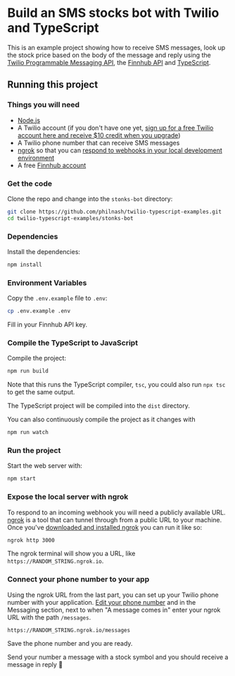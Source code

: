 # Build an SMS stocks bot with Twilio and TypeScript

This is an example project showing how to receive SMS messages, look up the stock price based on the body of the message and reply using the [Twilio Programmable Messaging API](https://www.twilio.com/docs/sms/api), the [Finnhub API](https://finnhub.io/docs/api/quote) and [TypeScript](https://www.typescriptlang.org/).

## Running this project

### Things you will need

* [Node.js](https://nodejs.org/en/)
* A Twilio account (if you don't have one yet, [sign up for a free Twilio account here and receive $10 credit when you upgrade](https://twil.io/philnash))
* A Twilio phone number that can receive SMS messages
* [ngrok](https://ngrok.com/) so that you can [respond to webhooks in your local development environment](https://www.twilio.com/blog/2015/09/6-awesome-reasons-to-use-ngrok-when-testing-webhooks.html)
* A free [Finnhub account](https://finnhub.io/register)

### Get the code

Clone the repo and change into the `stonks-bot` directory:

```bash
git clone https://github.com/philnash/twilio-typescript-examples.git
cd twilio-typescript-examples/stonks-bot
```

### Dependencies

Install the dependencies:

```bash
npm install
```

### Environment Variables

Copy the `.env.example` file to `.env`:

```bash
cp .env.example .env
```

Fill in your Finnhub API key.

### Compile the TypeScript to JavaScript

Compile the project:

```bash
npm run build
```

Note that this runs the TypeScript compiler, `tsc`, you could also run `npx tsc` to get the same output.

The TypeScript project will be compiled into the `dist` directory.

You can also continuously compile the project as it changes with

```bash
npm run watch
```

### Run the project

Start the web server with:

```bash
npm start
```

### Expose the local server with ngrok

To respond to an incoming webhook you will need a publicly available URL. [ngrok](https://ngrok.com) is a tool that can tunnel through from a public URL to your machine. Once you've [downloaded and installed ngrok](https://ngrok.com/download) you can run it like so:

```bash
ngrok http 3000
```

The ngrok terminal will show you a URL, like `https://RANDOM_STRING.ngrok.io`.

### Connect your phone number to your app

Using the ngrok URL from the last part, you can set up your Twilio phone number with your application. [Edit your phone number](https://www.twilio.com/console/phone-numbers/incoming) and in the Messaging section, next to when "A message comes in" enter your ngrok URL with the path `/messages`.

```
https://RANDOM_STRING.ngrok.io/messages
```

Save the phone number and you are ready.

Send your number a message with a stock symbol and you should receive a message in reply 🎉
